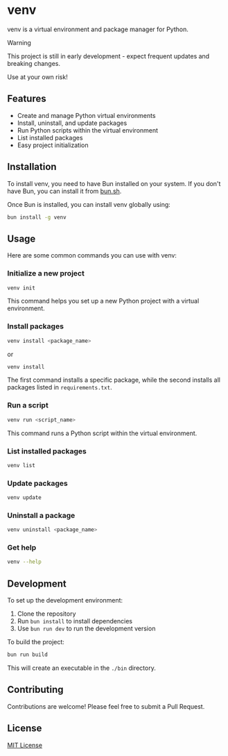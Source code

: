 # venv

venv is a virtual environment and package manager for Python.

> [!WARNING]  
> This project is still in early development - expect frequent updates and
> breaking changes.
>
> Use at your own risk!

## Features

-   Create and manage Python virtual environments
-   Install, uninstall, and update packages
-   Run Python scripts within the virtual environment
-   List installed packages
-   Easy project initialization

## Installation

To install venv, you need to have Bun installed on your system. If you don't have Bun, you can install it from [bun.sh](https://bun.sh).

Once Bun is installed, you can install venv globally using:

```bash
bun install -g venv
```

## Usage

Here are some common commands you can use with venv:

### Initialize a new project

```bash
venv init
```

This command helps you set up a new Python project with a virtual environment.

### Install packages

```bash
venv install <package_name>
```

or

```bash
venv install
```

The first command installs a specific package, while the second installs all packages listed in `requirements.txt`.

### Run a script

```bash
venv run <script_name>
```

This command runs a Python script within the virtual environment.

### List installed packages

```bash
venv list
```

### Update packages

```bash
venv update
```

### Uninstall a package

```bash
venv uninstall <package_name>
```

### Get help

```bash
venv --help
```

## Development

To set up the development environment:

1. Clone the repository
2. Run `bun install` to install dependencies
3. Use `bun run dev` to run the development version

To build the project:

```bash
bun run build
```

This will create an executable in the `./bin` directory.

## Contributing

Contributions are welcome! Please feel free to submit a Pull Request.

## License

[MIT License](LICENSE)
